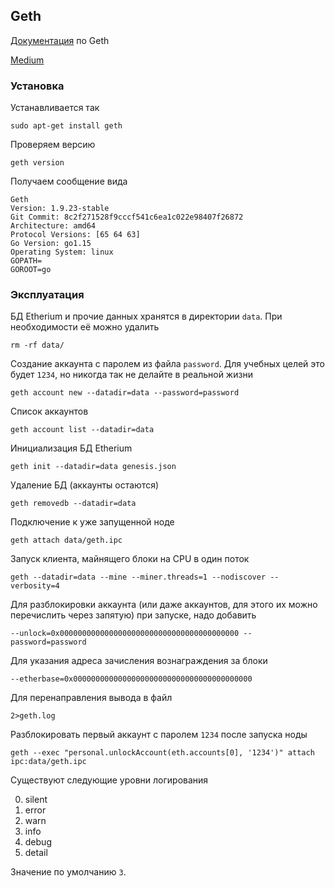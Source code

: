 ## Geth

[Документация](https://geth.ethereum.org/) по Geth

[Medium](https://medium.com/@chim/ethereum-how-to-setup-a-local-test-node-with-initial-ether-balance-using-geth-974511ce712)

### Установка

Устанавливается так
```
sudo apt-get install geth
```
Проверяем версию
```
geth version
```
Получаем сообщение вида
```
Geth
Version: 1.9.23-stable
Git Commit: 8c2f271528f9cccf541c6ea1c022e98407f26872
Architecture: amd64
Protocol Versions: [65 64 63]
Go Version: go1.15
Operating System: linux
GOPATH=
GOROOT=go
```

### Эксплуатация

БД Etherium и прочие данных хранятся в директории `data`. При необходимости её можно удалить
```
rm -rf data/
```

Создание аккаунта с паролем из файла `password`. Для учебных целей это будет `1234`, но никогда так не делайте в реальной жизни
```
geth account new --datadir=data --password=password
```
Список аккаунтов
```
geth account list --datadir=data
```
Инициализация БД Etherium
```
geth init --datadir=data genesis.json
```
Удаление БД (аккаунты остаются)
```
geth removedb --datadir=data
```
Подключение к уже запущенной ноде
```
geth attach data/geth.ipc
```
Запуск клиента, майнящего блоки на CPU в один поток
```
geth --datadir=data --mine --miner.threads=1 --nodiscover --verbosity=4
```
Для разблокировки аккаунта (или даже аккаунтов, для этого их можно перечислить через запятую) при запуске, надо добавить
```
--unlock=0x0000000000000000000000000000000000000000 --password=password
```
Для указания адреса зачисления вознаграждения за блоки
```
--etherbase=0x0000000000000000000000000000000000000000
```
Для перенаправления вывода в файл
```
2>geth.log
```
Разблокировать первый аккаунт с паролем `1234` после запуска ноды
```
geth --exec "personal.unlockAccount(eth.accounts[0], '1234')" attach ipc:data/geth.ipc
```
Существуют следующие уровни логирования

0. silent
1. error
2. warn
3. info
4. debug
5. detail

Значение по умолчанию `3`.